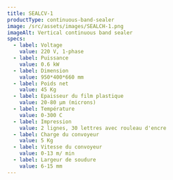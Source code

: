 ```yaml
---
title: SEALCV-1
productType: continuous-band-sealer
image: /src/assets/images/SEALCH-1.png
imageAlt: Vertical continuous band sealer
specs:
  - label: Voltage
    value: 220 V, 1-phase
  - label: Puissance
    value: 0.6 kW
  - label: Dimension
    value: 950*400*660 mm
  - label: Poids net
    value: 45 Kg
  - label: Epaisseur du film plastique
    value: 20-80 μm (microns)
  - label: Température
    value: 0-300 C
  - label: Impression
    value: 2 lignes, 30 lettres avec rouleau d'encre
  - label: Charge du convoyeur
    value: 5 Kg
  - label: Vitesse du convoyeur
    value: 0-13 m/ min
  - label: Largeur de soudure
    value: 6-15 mm
---
```

